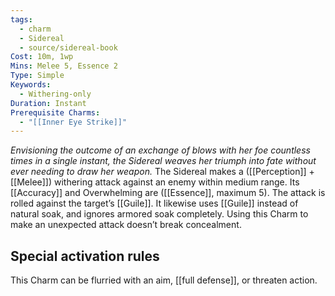 ```yaml
---
tags:
  - charm
  - Sidereal
  - source/sidereal-book
Cost: 10m, 1wp
Mins: Melee 5, Essence 2
Type: Simple
Keywords:
  - Withering-only
Duration: Instant
Prerequisite Charms:
  - "[[Inner Eye Strike]]"
---
```

*Envisioning the outcome of an exchange of blows with her foe countless times in a single instant, the Sidereal weaves her triumph into fate without ever needing to draw her weapon.*
The Sidereal makes a ([[Perception]] + [[Melee]]) withering attack against an enemy within medium range. Its [[Accuracy]] and Overwhelming are ([[Essence]], maximum 5). The attack is rolled against the target’s [[Guile]]. It likewise uses [[Guile]] instead of natural soak, and ignores armored soak completely. Using this Charm to make an unexpected attack doesn’t break concealment. 

## Special activation rules

This Charm can be flurried with an aim, [[full defense]], or threaten action.